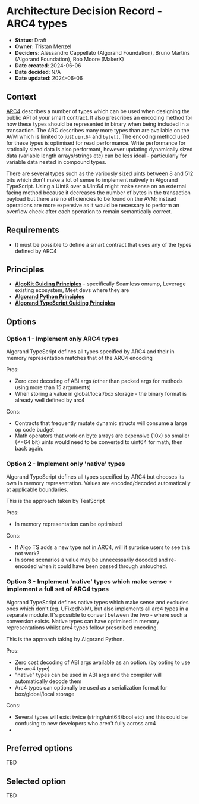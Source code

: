 # Architecture Decision Record - ARC4 types

- **Status**: Draft
- **Owner:** Tristan Menzel
- **Deciders**: Alessandro Cappellato (Algorand Foundation), Bruno Martins (Algorand Foundation), Rob Moore (MakerX)
- **Date created**: 2024-06-06
- **Date decided**: N/A
- **Date updated**: 2024-06-06

## Context

[ARC4](https://github.com/algorandfoundation/ARCs/blob/main/ARCs/arc-0004.md) describes a number of types which can be used when designing the public API of your smart contract. It also prescribes an encoding method for how these types should be represented in binary when being included in a transaction. The ARC describes many more types than are available on the AVM which is limited to just `uint64` and `byte[]`. The encoding method used for these types is optimised for read performance. Write performance for statically sized data is also performant, however updating dynamically sized data (variable length arrays/strings etc) can be less ideal - particularly for variable data nested in compound types.

There are several types such as the variously sized uints between 8 and 512 bits which don't make a lot of sense to implement natively in Algorand TypeScript. Using a Uint8 over a Uint64 might make sense on an external facing method because it decreases the number of bytes in the transaction payload but there are no efficiencies to be found on the AVM; instead operations are more expensive as it would be necessary to perform an overflow check after each operation to remain semantically correct.

## Requirements

 - It must be possible to define a smart contract that uses any of the types defined by ARC4

## Principles

- **[AlgoKit Guiding Principles](https://github.com/algorandfoundation/algokit-cli/blob/main/docs/algokit.md#guiding-principles)** - specifically Seamless onramp, Leverage existing ecosystem, Meet devs where they are
- **[Algorand Python Principles](https://algorandfoundation.github.io/puya/principles.html#principles)**
- **[Algorand TypeScript Guiding Principles](../README.md#guiding-principals)**

## Options

### Option 1 - Implement only ARC4 types

Algorand TypeScript defines all types specified by ARC4 and their in memory representation matches that of the ARC4 encoding

Pros:
 - Zero cost decoding of ABI args (other than packed args for methods using more than 15 arguments)
 - When storing a value in global/local/box storage - the binary format is already well defined by arc4

Cons:
 - Contracts that frequently mutate dynamic structs will consume a large op code budget
 - Math operators that work on byte arrays are expensive (10x) so smaller (<=64 bit) uints would need to be converted to uint64 for math, then back again.

### Option 2 - Implement only 'native' types

Algorand TypeScript defines all types specified by ARC4 but chooses its own in memory representation. Values are encoded/decoded automatically at applicable boundaries.

This is the approach taken by TealScript

Pros:
 - In memory representation can be optimised

Cons:
 - If Algo TS adds a new type not in ARC4, will it surprise users to see this not work?
 - In some scenarios a value may be unnecessarily decoded and re-encoded when it could have been passed through untouched. 
 
### Option 3 - Implement 'native' types which make sense + implement a full set of ARC4 types

Algorand TypeScript defines native types which make sense and excludes ones which don't (eg. UFixedNxM), but also implements all arc4 types in a separate module. It's possible to convert between the two - where such a conversion exists. Native types can have optimised in memory representations whilst arc4 types follow prescribed encoding.

This is the approach taking by Algorand Python.

Pros:
 - Zero cost decoding of ABI args available as an option. (by opting to use the arc4 type)
 - "native" types can be used in ABI args and the compiler will automatically decode them
 - Arc4 types can optionally be used as a serialization format for box/global/local storage
 

Cons:
 - Several types will exist twice (string/uint64/bool etc) and this could be confusing to new developers who aren't fully across arc4
 - 

## Preferred options

TBD

## Selected option

TBD
